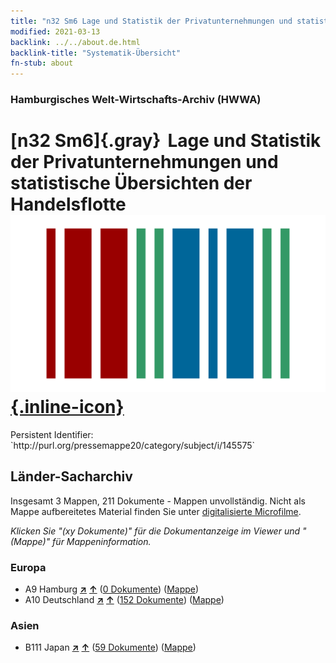 ```yaml
---
title: "n32 Sm6 Lage und Statistik der Privatunternehmungen und statistische Übersichten der Handelsflotte"
modified: 2021-03-13
backlink: ../../about.de.html
backlink-title: "Systematik-Übersicht"
fn-stub: about
---
```


### Hamburgisches Welt-Wirtschafts-Archiv (HWWA)

# [n32 Sm6]{.gray}&#8201; Lage und Statistik der Privatunternehmungen und statistische Übersichten der Handelsflotte &#160; [![Wikidata](/images/Wikidata-logo.svg "Wikidata"){.inline-icon}](http://www.wikidata.org/entity/Q104711157)

<div class="hint">Persistent Identifier: `http://purl.org/pressemappe20/category/subject/i/145575`</div>







## Länder-Sacharchiv




Insgesamt 3 Mappen, 211 Dokumente - Mappen unvollständig.
Nicht als Mappe aufbereitetes Material finden Sie unter [digitalisierte Microfilme](/film/h1_sh.de.html).

_Klicken Sie "(xy Dokumente)" für die Dokumentanzeige im Viewer und "(Mappe)" für Mappeninformation._




### Europa

- A9 Hamburg [**&nearr;**](../../../geo/i/140905/about.de.html "Hamburg (alle Mappen)") [**&uarr;**](../../../geo/about.de.html#A9 "Ländersystematik") (<a href="https://pm20.zbw.eu/iiifview/folder/sh/140905,145575" title="über: Hamburg : Lage und Statistik der Privatunternehmungen und statistische Übersichten der Handelsflotte" target="_blank">0 Dokumente</a>) ([Mappe](../../../../folder/sh/1409xx/140905/1455xx/145575/about.de.html))
- A10 Deutschland [**&nearr;**](../../../geo/i/126128/about.de.html "Deutschland (alle Mappen)") [**&uarr;**](../../../geo/about.de.html#A10 "Ländersystematik") (<a href="https://pm20.zbw.eu/iiifview/folder/sh/126128,145575" title="über: Deutschland : Lage und Statistik der Privatunternehmungen und statistische Übersichten der Handelsflotte" target="_blank">152 Dokumente</a>) ([Mappe](../../../../folder/sh/1261xx/126128/1455xx/145575/about.de.html))

### Asien

- B111 Japan [**&nearr;**](../../../geo/i/141272/about.de.html "Japan (alle Mappen)") [**&uarr;**](../../../geo/about.de.html#B111 "Ländersystematik") (<a href="https://pm20.zbw.eu/iiifview/folder/sh/141272,145575" title="über: Japan : Lage und Statistik der Privatunternehmungen und statistische Übersichten der Handelsflotte" target="_blank">59 Dokumente</a>) ([Mappe](../../../../folder/sh/1412xx/141272/1455xx/145575/about.de.html))








